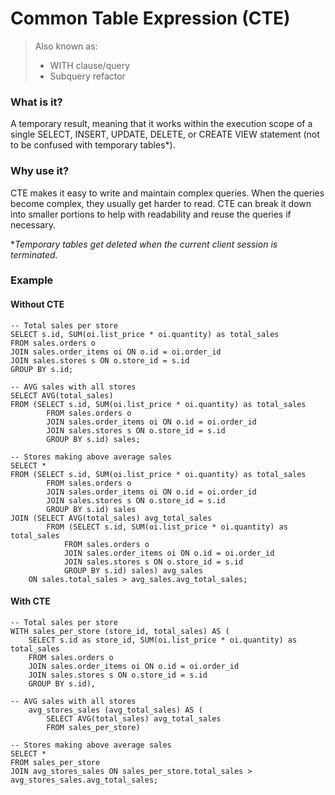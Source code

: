 # Common Table Expression (CTE)
>Also known as:
>- WITH clause/query
>- Subquery refactor

### What is it?
A temporary result, meaning that it works within the execution scope of a single SELECT, INSERT, UPDATE, DELETE, or CREATE VIEW statement (not to be confused with temporary tables*).

### Why use it?
CTE makes it easy to write and maintain complex queries. When the queries become complex, they usually get harder to read. CTE can break it down into smaller portions to help with readability and reuse the queries if necessary.


**Temporary tables get deleted when the current client session is terminated.*

### Example
#### Without CTE
```
-- Total sales per store	
SELECT s.id, SUM(oi.list_price * oi.quantity) as total_sales
FROM sales.orders o
JOIN sales.order_items oi ON o.id = oi.order_id
JOIN sales.stores s ON o.store_id = s.id
GROUP BY s.id;

-- AVG sales with all stores
SELECT AVG(total_sales)
FROM (SELECT s.id, SUM(oi.list_price * oi.quantity) as total_sales
		FROM sales.orders o
		JOIN sales.order_items oi ON o.id = oi.order_id
		JOIN sales.stores s ON o.store_id = s.id
		GROUP BY s.id) sales;

-- Stores making above average sales
SELECT *
FROM (SELECT s.id, SUM(oi.list_price * oi.quantity) as total_sales
		FROM sales.orders o
		JOIN sales.order_items oi ON o.id = oi.order_id
		JOIN sales.stores s ON o.store_id = s.id
		GROUP BY s.id) sales
JOIN (SELECT AVG(total_sales) avg_total_sales
		FROM (SELECT s.id, SUM(oi.list_price * oi.quantity) as total_sales
			FROM sales.orders o
			JOIN sales.order_items oi ON o.id = oi.order_id
			JOIN sales.stores s ON o.store_id = s.id
			GROUP BY s.id) sales) avg_sales
	ON sales.total_sales > avg_sales.avg_total_sales;
```

#### With CTE
```
-- Total sales per store
WITH sales_per_store (store_id, total_sales) AS (
	SELECT s.id as store_id, SUM(oi.list_price * oi.quantity) as total_sales
	FROM sales.orders o
	JOIN sales.order_items oi ON o.id = oi.order_id
	JOIN sales.stores s ON o.store_id = s.id
	GROUP BY s.id),
	
-- AVG sales with all stores
	avg_stores_sales (avg_total_sales) AS (
		SELECT AVG(total_sales) avg_total_sales
		FROM sales_per_store)
		
-- Stores making above average sales
SELECT *
FROM sales_per_store
JOIN avg_stores_sales ON sales_per_store.total_sales > avg_stores_sales.avg_total_sales;
```
